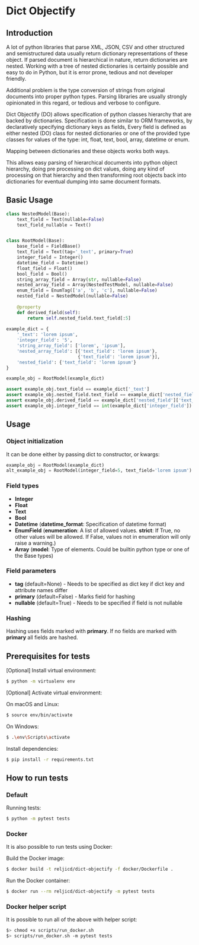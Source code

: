 # Dict Objectify

## Introduction

A lot of python libraries that parse XML, JSON, CSV and other structured and 
semistructured data usually return dictionary representations of these object.
If parsed document is hierarchical in nature, return dictionaries are nested.
Working with a tree of nested dictionaries is certainly possible and easy to do in Python, 
but it is error prone, tedious and not developer friendly.

Additional problem is the type conversion of strings from original documents into
proper python types. Parsing libraries are usually strongly opinionated in this regard,
or tedious and verbose to configure.

Dict Objectify (DO) allows specification of python classes hierarchy that are backed by
dictionaries. 
Specification is done similar to ORM frameworks, by declaratively specifying dictionary keys as fields,
Every field is defined as either nested (DO) class for nested dictionaries 
or one of the provided type classes for values of the type: int, float, text, bool, array, datetime or enum.

Mapping between dictionaries and these objects works both ways.

This allows easy parsing of hierarchical documents into python object hierarchy,
doing pre processing on dict values, doing any kind of processing on that hierarchy
and then transforming root objects back into dictionaries for eventual dumping into same document formats. 

## Basic Usage

```python
class NestedModel(Base):
    text_field = Text(nullable=False)
    text_field_nullable = Text()


class RootModel(Base):
    base_field = FieldBase()
    text_field = Text(tag='_text', primary=True)
    integer_field = Integer()
    datetime_field = Datetime()
    float_field = Float()
    bool_field = Bool()
    string_array_field = Array(str, nullable=False)
    nested_array_field = Array(NestedTestModel, nullable=False)
    enum_field = EnumTag(['a', 'b', 'c'], nullable=False)
    nested_field = NestedModel(nullable=False)
    
    @property
    def derived_field(self):
        return self.nested_field.text_field[:5]
    
example_dict = {
    '_text': 'lorem ipsum',
    'integer_field': '5',
    'string_array_field': ['lorem', 'ipsum'],
    'nested_array_field': [{'text_field': 'lorem ipsum'}, 
                           {'text_field': 'lorem ipsum'}],
    'nested_field': {'text_field': 'lorem ipsum'}
}

example_obj = RootModel(example_dict)

assert example_obj.text_field == example_dict['_text']
assert example_obj.nested_field.text_field == example_dict['nested_field']['text_field']
assert example_obj.derived_field == example_dict['nested_field']['text_field'][:5]
assert example_obj.integer_field == int(example_dict['integer_field'])
```

## Usage
### Object initialization
It can be done either by passing dict to constructor, or kwargs:
```python
example_obj = RootModel(example_dict)
alt_example_obj = RootModel(integer_field=5, text_field='lorem ipsum')
```

### Field types
* **Integer**
* **Float**
* **Text**
* **Bool**
* **Datetime** (**datetime_format**: Specification of datetime format)
* **EnumField** (**enumeration**: A list of allowed values. 
**strict**: If True, no other values will be allowed. If False, values not in enumeration will only raise a warning.)
* **Array** (**model**: Type of elements. Could be builtin python type or one of the Base types)

### Field parameters
* **tag** (default=None) - Needs to be specified as dict key if dict key and attribute names differ
* **primary** (default=False) - Marks field for hashing
* **nullable** (default=True) - Needs to be specified if field is not nullable

### Hashing
Hashing uses fields marked with **primary**.
If no fields are marked with **primary** all fields are hashed.


## Prerequisites for tests

\[Optional\] Install virtual environment:

```bash
$ python -m virtualenv env
```

\[Optional\] Activate virtual environment:

On macOS and Linux:
```bash
$ source env/bin/activate
```

On Windows:
```bash
$ .\env\Scripts\activate
```

Install dependencies:
```bash
$ pip install -r requirements.txt
```

## How to run tests

### Default
Running tests:
```bash
$ python -m pytest tests
```

### Docker

It is also possible to run tests using Docker:

Build the Docker image:
```bash
$ docker build -t reljicd/dict-objectify -f docker/Dockerfile .
```

Run the Docker container:
```bash
$ docker run --rm reljicd/dict-objectify -m pytest tests
```

### Docker helper script

It is possible to run all of the above with helper script:

```bash
$> chmod +x scripts/run_docker.sh
$> scripts/run_docker.sh -m pytest tests
```